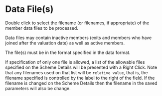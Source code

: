 # Data File(s)

Double click to select the filename (or filenames, if appropriate) of
the member data files to be processed.

Data files may contain inactive members (exits and members who have
joined after the valuation date) as well as active members.

The file(s) must be in the format specified in the data format.

If specification of only one file is allowed, a list of the allowable
files specified on the Scheme Details will be presented with a Right
Click. Note that any filenames used on that list will be `relative
value`, that is, the filename specified is controlled by the label to
the right of the field. If the filename is changed on the Scheme Details
then the filename in the saved parameters will also be change.

